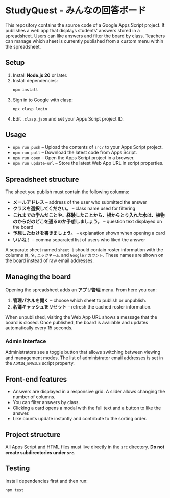 # StudyQuest - みんなの回答ボード

This repository contains the source code of a Google Apps Script project. It publishes a web app that displays students' answers stored in a spreadsheet. Users can like answers and filter the board by class. Teachers can manage which sheet is currently published from a custom menu within the spreadsheet.

## Setup

1. Install **Node.js 20** or later.
2. Install dependencies:
   ```bash
   npm install
   ```
3. Sign in to Google with clasp:
   ```bash
   npx clasp login
   ```
4. Edit `.clasp.json` and set your Apps Script project ID.

## Usage

- `npm run push` – Upload the contents of `src/` to your Apps Script project.
- `npm run pull` – Download the latest code from Apps Script.
- `npm run open` – Open the Apps Script project in a browser.
- `npm run update-url` – Store the latest Web App URL in script properties.

## Spreadsheet structure

The sheet you publish must contain the following columns:

- **メールアドレス** – address of the user who submitted the answer
- **クラスを選択してください。** – class name used for filtering
- **これまでの学んだことや、経験したことから、根からとり入れた水は、植物のからだのどこを通るのか予想しましょう。** – question text displayed on the board
- **予想したわけを書きましょう。** – explanation shown when opening a card
- **いいね！** – comma separated list of users who liked the answer

A separate sheet named `sheet 1` should contain roster information with the columns `姓`, `名`, `ニックネーム` and `Googleアカウント`. These names are shown on the board instead of raw email addresses.

## Managing the board

Opening the spreadsheet adds an **アプリ管理** menu. From here you can:

1. **管理パネルを開く** – choose which sheet to publish or unpublish.
2. **名簿キャッシュをリセット** – refresh the cached roster information.

When unpublished, visiting the Web App URL shows a message that the board is closed. Once published, the board is available and updates automatically every 15 seconds.

### Admin interface

Administrators see a toggle button that allows switching between viewing and management modes. The list of administrator email addresses is set in the `ADMIN_EMAILS` script property.

## Front‑end features

- Answers are displayed in a responsive grid. A slider allows changing the number of columns.
- You can filter answers by class.
- Clicking a card opens a modal with the full text and a button to like the answer.
- Like counts update instantly and contribute to the sorting order.

## Project structure

All Apps Script and HTML files must live directly in the `src` directory. **Do not create subdirectories under `src`.**

## Testing

Install dependencies first and then run:
```bash
npm test
```

